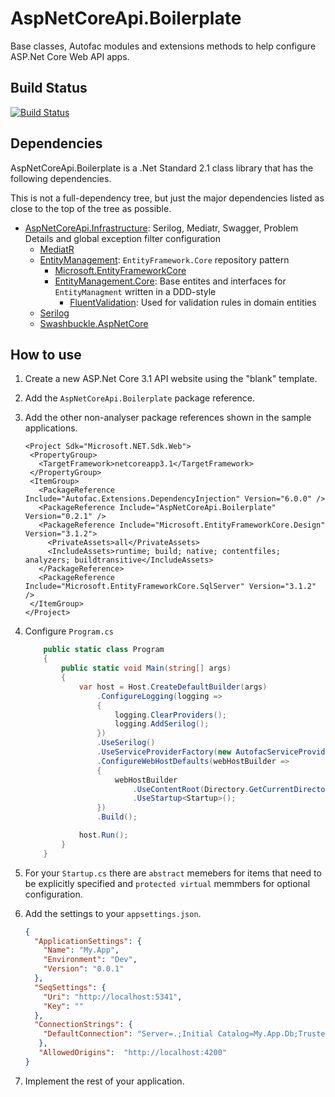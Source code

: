 # AspNetCoreApi.Boilerplate

Base classes, Autofac modules and extensions methods to help configure ASP.Net Core Web API apps.

## Build Status

[![Build Status](https://saji.visualstudio.com/Open%20Source/_apis/build/status/AspNetCoreApi-Boilerplate?branchName=master)](https://saji.visualstudio.com/Open%20Source/_build/latest?definitionId=37&branchName=master)

## Dependencies

AspNetCoreApi.Boilerplate is a .Net Standard 2.1 class library that has the following dependencies.

This is not a full-dependency tree, but just the major dependencies listed as close to the top of the tree as possible.

- [AspNetCoreApi.Infrastructure](https://www.nuget.org/packages/AspNetCoreApi.Infrastructure/): Serilog, Mediatr, Swagger, Problem Details and global exception filter configuration
  - [MediatR](https://www.nuget.org/packages/MediatR/)
  - [EntityManagement](https://www.nuget.org/packages/EntityManagement/): `EntityFramework.Core` repository pattern
    - [Microsoft.EntityFrameworkCore](https://www.nuget.org/packages/Microsoft.EntityFrameworkCore/)
    - [EntityManagement.Core](https://www.nuget.org/packages/EntityManagement.Core/): Base entites and interfaces for `EntityManagment` written in a DDD-style
      - [FluentValidation](https://www.nuget.org/packages/FluentValidation/): Used for validation rules in domain entities
  - [Serilog](https://www.nuget.org/packages/Serilog/)
  - [Swashbuckle.AspNetCore](https://www.nuget.org/packages/Swashbuckle.AspNetCore/)

## How to use

1. Create a new ASP.Net Core 3.1 API website using the "blank" template.
2. Add the `AspNetCoreApi.Boilerplate` package reference.
3. Add the other non-analyser package references shown in the sample applications.

   ```csproj
   <Project Sdk="Microsoft.NET.Sdk.Web">
    <PropertyGroup>
      <TargetFramework>netcoreapp3.1</TargetFramework>
    </PropertyGroup>
    <ItemGroup>
      <PackageReference Include="Autofac.Extensions.DependencyInjection" Version="6.0.0" />
      <PackageReference Include="AspNetCoreApi.Boilerplate" Version="0.2.1" />
      <PackageReference Include="Microsoft.EntityFrameworkCore.Design" Version="3.1.2">
        <PrivateAssets>all</PrivateAssets>
        <IncludeAssets>runtime; build; native; contentfiles; analyzers; buildtransitive</IncludeAssets>
      </PackageReference>
      <PackageReference Include="Microsoft.EntityFrameworkCore.SqlServer" Version="3.1.2" />
    </ItemGroup>
   </Project>
   ```

4. Configure `Program.cs`

   ```cs
       public static class Program
       {
           public static void Main(string[] args)
           {
               var host = Host.CreateDefaultBuilder(args)
                   .ConfigureLogging(logging =>
                   {
                       logging.ClearProviders();
                       logging.AddSerilog();
                   })
                   .UseSerilog()
                   .UseServiceProviderFactory(new AutofacServiceProviderFactory())
                   .ConfigureWebHostDefaults(webHostBuilder =>
                   {
                       webHostBuilder
                           .UseContentRoot(Directory.GetCurrentDirectory())
                           .UseStartup<Startup>();
                   })
                   .Build();

               host.Run();
           }
       }
   ```

5. For your `Startup.cs` there are `abstract` memebers for items that need to be explicitly specified and `protected virtual` memmbers for optional configuration.
6. Add the settings to your `appsettings.json`.

   ```json
   {
     "ApplicationSettings": {
       "Name": "My.App",
       "Environment": "Dev",
       "Version": "0.0.1"
     },
     "SeqSettings": {
       "Uri": "http://localhost:5341",
       "Key": ""
     },
     "ConnectionStrings": {
       "DefaultConnection": "Server=.;Initial Catalog=My.App.Db;Trusted_Connection=True"
      },
      "AllowedOrigins":  "http://localhost:4200"
   }
   ```

7. Implement the rest of your application.
  
